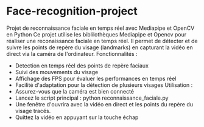 # Face-recognition-project
Projet de reconnaissance faciale en temps réel avec Mediapipe et OpenCV en Python
Ce projet utilise les biblilothèques Mediapipe et Opencv pour réaliser une reconaissance faciale en temps réel. Il permet de détecter et de suivre les points de repère du visage (landmarks) en capturant la vidéo en direct via la caméra de l'ordinateur.
 Fonctionnalités : 
   - Detection en temps réel des points de repère faciaux
   - Suivi des mouvements du visage
   - Affichage des FPS pour évaluer les performances en temps réel
   - Facilité d'adaptation pour la détection de plusieurs visages
Utilisation :
- Assurez-vous que la caméra est bien connecté
- Lancez le script principal : python reconnaissance_faciale.py
- Une fenêtre d'ouvrira avec la vidéo en direct et les points du repère du visage tracés.
- Quittez la vidéo en appuyant sur la touche échap
